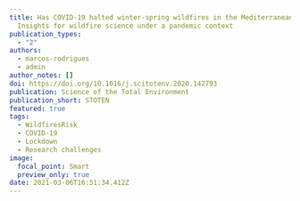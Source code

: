 ```yaml
---
title: Has COVID-19 halted winter-spring wildfires in the Mediterranean?
  Insights for wildfire science under a pandemic context
publication_types:
  - "2"
authors:
  - marcos-rodrigues
  - admin
author_notes: []
doi: https://doi.org/10.1016/j.scitotenv.2020.142793
publication: Science of the Total Environment
publication_short: STOTEN
featured: true
tags:
  - WildfiresRisk
  - COVID-19
  - Lockdown
  - Research challenges
image:
  focal_point: Smart
  preview_only: true
date: 2021-03-06T16:51:34.412Z
---
```

